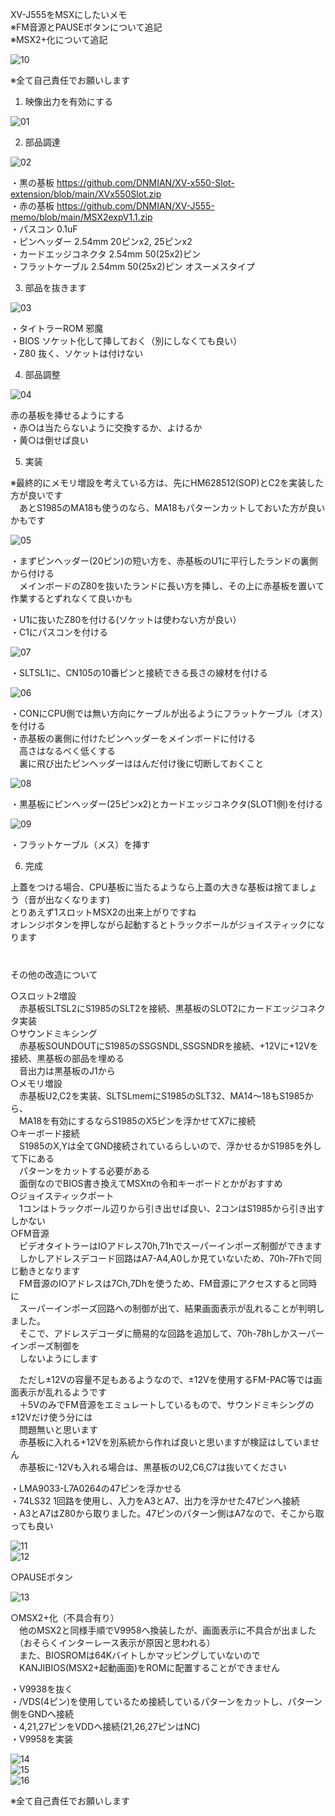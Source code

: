   
XV-J555をMSXにしたいメモ  
※FM音源とPAUSEボタンについて追記  
※MSX2+化について追記  
  
![10](/jpg/10.jpg)  
  
※全て自己責任でお願いします  
   
1. 映像出力を有効にする  
  
![01](/jpg/01.jpg)  
  
2. 部品調達  
  
![02](/jpg/02.jpg)  
  
・黒の基板 https://github.com/DNMIAN/XV-x550-Slot-extension/blob/main/XVx550Slot.zip  
・赤の基板 https://github.com/DNMIAN/XV-J555-memo/blob/main/MSX2expV1.1.zip  
・パスコン 0.1uF  
・ピンヘッダー 2.54mm 20ピンx2, 25ピンx2  
・カードエッジコネクタ 2.54mm 50(25x2)ピン  
・フラットケーブル 2.54mm 50(25x2)ピン オスーメスタイプ  
  
3. 部品を抜きます  
  
![03](/jpg/03.jpg)  
  
・タイトラーROM 邪魔  
・BIOS ソケット化して挿しておく（別にしなくても良い）  
・Z80 抜く、ソケットは付けない  
  
4. 部品調整  
  
![04](/jpg/04.jpg)  
  
赤の基板を挿せるようにする  
・赤○は当たらないように交換するか、よけるか  
・黄○は倒せば良い  
  
5. 実装  
  
※最終的にメモリ増設を考えている方は、先にHM628512(SOP)とC2を実装した方が良いです  
　あとS1985のMA18も使うのなら、MA18もパターンカットしておいた方が良いかもです  
  
![05](/jpg/05.jpg)  
  
・まずピンヘッダー(20ピン)の短い方を、赤基板のU1に平行したランドの裏側から付ける  
　メインボードのZ80を抜いたランドに長い方を挿し、その上に赤基板を置いて作業するとずれなくて良いかも  
  
・U1に抜いたZ80を付ける(ソケットは使わない方が良い）  
・C1にパスコンを付ける  
  
![07](/jpg/07.jpg)  
  
・SLTSL1に、CN105の10番ピンと接続できる長さの線材を付ける  
  
![06](/jpg/06.jpg)  
  
・CONにCPU側では無い方向にケーブルが出るようにフラットケーブル（オス）を付ける  
・赤基板の裏側に付けたピンヘッダーをメインボードに付ける  
　高さはなるべく低くする  
　裏に飛び出たピンヘッダーははんだ付け後に切断しておくこと  
  
![08](/jpg/08.jpg)  
  
・黒基板にピンヘッダー(25ピンx2)とカードエッジコネクタ(SLOT1側)を付ける  
  
![09](/jpg/09.jpg)  
  
・フラットケーブル（メス）を挿す  
  
6. 完成  
  
上蓋をつける場合、CPU基板に当たるようなら上蓋の大きな基板は捨てましょう（音が出なくなります)  
とりあえず1スロットMSX2の出来上がりですね  
オレンジボタンを押しながら起動するとトラックボールがジョイスティックになります  
　  
　  
その他の改造について  
  
○スロット2増設  
　赤基板SLTSL2にS1985のSLT2を接続、黒基板のSLOT2にカードエッジコネクタ実装  
○サウンドミキシング  
　赤基板SOUNDOUTにS1985のSSGSNDL,SSGSNDRを接続、+12Vに+12Vを接続、黒基板の部品を埋める  
　音出力は黒基板のJ1から  
○メモリ増設  
　赤基板U2,C2を実装、SLTSLmemにS1985のSLT32、MA14～18もS1985から、  
　MA18を有効にするならS1985のX5ピンを浮かせてX7に接続  
○キーボード接続  
　S1985のX,Yは全てGND接続されているらしいので、浮かせるかS1985を外して下にある  
　パターンをカットする必要がある  
　面倒なのでBIOS書き換えてMSXπの令和キーボードとかがおすすめ  
○ジョイスティックポート  
　1コンはトラックボール辺りから引き出せば良い、2コンはS1985から引き出すしかない  
○FM音源  
　ビデオタイトラーはIOアドレス70h,71hでスーパーインポーズ制御ができます  
　しかしアドレスデコード回路はA7-A4,A0しか見ていないため、70h-7Fhで同じ動きとなります  
　FM音源のIOアドレスは7Ch,7Dhを使うため、FM音源にアクセスすると同時に  
　スーパーインポーズ回路への制御が出て、結果画面表示が乱れることが判明しました。  
　そこで、アドレスデコーダに簡易的な回路を追加して、70h-78hしかスーパーインポーズ制御を  
　しないようにします  
  
　ただし±12Vの容量不足もあるようなので、±12Vを使用するFM-PAC等では画面表示が乱れるようです  
　＋5VのみでFM音源をエミュレートしているもので、サウンドミキシングの±12Vだけ使う分には  
　問題無いと思います  
　赤基板に入れる+12Vを別系統から作れば良いと思いますが検証はしていません  
　赤基板に-12Vも入れる場合は、黒基板のU2,C6,C7は抜いてください  
  
・LMA9033-L7A0264の47ピンを浮かせる  
・74LS32 1回路を使用し、入力をA3とA7、出力を浮かせた47ピンへ接続  
・A3とA7はZ80から取りました。47ピンのパターン側はA7なので、そこから取っても良い  
  
![11](/jpg/11.jpg)  
![12](/jpg/12.jpg)  
  
○PAUSEボタン  

![13](/jpg/13.jpg)  

○MSX2+化（不具合有り）  
　他のMSX2と同様手順でV9958へ換装したが、画面表示に不具合が出ました  
　（おそらくインターレース表示が原因と思われる）  
　また、BIOSROMは64Kバイトしかマッピングしていないので  
　KANJIBIOS(MSX2+起動画面)をROMに配置することができません  
  
・V9938を抜く  
・/VDS(4ピン)を使用しているため接続しているパターンをカットし、パターン側をGNDへ接続  
・4,21,27ピンをVDDへ接続(21,26,27ピンはNC)  
・V9958を実装
  
![14](/jpg/14.jpg)  
![15](/jpg/15.jpg)  
![16](/jpg/16.jpg)  
  
  
※全て自己責任でお願いします  
  
